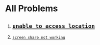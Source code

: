 # All Problems
1. ## [`unable to access location`](https://github.com/nahidfarazi/Ubuntu-Problems/blob/main/unable%20to%20access%20location.md)
2. [`screen share not working`](https://github.com/nahidfarazi/Ubuntu-Problems/blob/main/screen%20share%20not%20working) 
